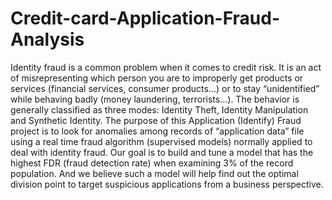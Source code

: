 # Credit-card-Application-Fraud-Analysis
Identity fraud is a common problem when it comes to credit risk. It is an act of misrepresenting which person you are to improperly get products or services (financial services, consumer products...) or to stay “unidentified” while behaving badly (money laundering, terrorists...). The behavior is generally classified as three modes: Identity Theft, Identity Manipulation and Synthetic Identity.
The purpose of this Application (Identify) Fraud project is to look for anomalies among records of “application data” file using a real time fraud algorithm (supervised models) normally applied to deal with identity fraud. Our goal is to build and tune a model that has the highest FDR (fraud detection rate) when examining 3% of the record population. And we believe such a model will help find out the optimal division point to target suspicious applications from a business perspective.
